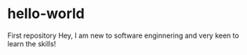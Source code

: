 # hello-world
First repository
Hey, I am new to software enginnering and very keen to learn the skills!

